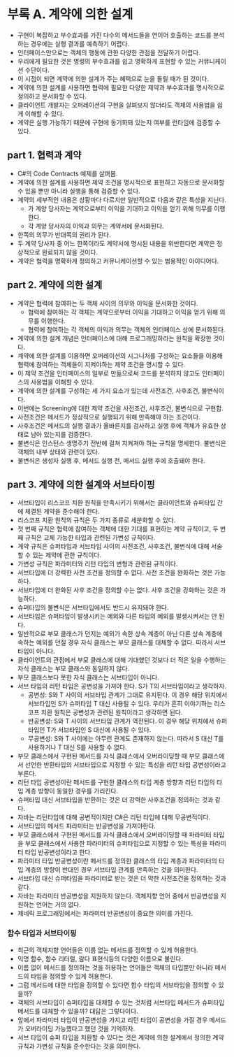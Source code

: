 # 부록 A. 계약에 의한 설계

* 구현이 복잡하고 부수효과를 가진 다수의 메서드들을 연이어 호출하는 코드를 분석하는 경우에는 실행 결과를 예측하기 어렵다.
* 인터페이스만으로는 객체의 행동에 관한 다양한 관점을 전달하기 어렵다.
* 우리에게 필요한 것은 명령의 부수효과를 쉽고 명확하게 표현할 수 있는 커뮤니케이션 수단이다.
* 이 시점이 되면 계약에 의한 설계가 주는 혜택으로 눈을 돌릴 때가 된 것이다.
* 계약에 의한 설계를 사용하면 협력에 필요한 다양한 제약과 부수효과를 명시적으로 정의하고 문서화할 수 있다.
* 클라이언트 개발자는 오퍼레이션의 구현을 살펴보지 않더라도 객체의 사용법을 쉽게 이해할 수 있다.
* 계약은 실행 가능하기 때문에 구현에 동기화돼 있는지 여부를 런타임에 검증할 수 있다.

## part 1. 협력과 계약

* C#의 Code Contracts 예제를 살펴봄.
* 계약에 의한 설계를 사용하면 제약 조건을 명시적으로 표현하고 자동으로 문서화할수 있을 뿐만 아니라 실행을 통해 검증할 수 있다.
* 계약의 세부적인 내용은 상황마다 다르지만 일반적으로 다음과 같은 특성을 지닌다.
  * 가 계양 당사자는 계약으로부터 이익을 기대하고 이익을 얻기 위해 의무를 이행한다.
  * 각 계양 당사자의 이익과 의무는 계약서에 문서화된다.
* 한쪽의 의무가 반대쪽의 권리가 된다.
* 두 계약 당사자 중 어느 한쪽이라도 계약서에 명시된 내용을 위반한다면 계약은 정상적으로 완료되지 않을 것이다.
* 계약은 협력을 명확하게 정의하고 커뮤니케이션할 수 있는 범용적인 아이디어다.

## part 2. 계약에 의한 설계

* 계약은 협력에 참여하는 두 객체 사이의 의무와 이익을 문서화한 것이다.
  * 협력에 참여하는 각 객체는 계약으로부터 이익을 기대하고 이익을 얻기 위해 의무를 이행한다.
  * 협력에 참여하는 각 객체의 이익과 의무는 객체의 인터페이스 상에 문서화된다.
* 계약에 의한 설계 개념은 인터페이스에 대해 프로그래밍하라는 원칙을 확장한 것이다.
* 계약에 의한 설계를 이용하면 오퍼레이션의 시그니처를 구성하는 요소들을 이용해 협력에 참여하는 객체들이 지켜야하는 제약 조건을 명시할 수 있다.
* 이 제약 조건을 인터페이스의 일부로 만듦으로써 코드를 분석하지 않고도 인터페이스의 사용법을 이해할 수 있다.
* 계약에 의한 설계를 구성하는 세 가지 요소가 있는데 사전조건, 사후조건, 불변식이다.
* 이번에는 Screening에 대한 제약 조건을 사전조건, 사후조건, 불변식으로 구현함.
* 사전조건은 메서드가 정상적으로 실행되기 위해 만족해야 하는 조건이다.
* 사후조건은 메서드의 실행 결과가 올바른지를 검사하고 실행 후에 객체가 유효한 상태로 남아 있는지를 검증한다.
* 불변식은 인스턴스 생명주기 전반에 걸쳐 지켜져야 하는 규칙을 명세한다. 불변식은 객체의 내부 상태와 관련이 있다.
* 불변식은 생성자 실행 후, 메서드 실행 전, 메서드 실행 후에 호출돼야 한다.

## part 3. 계약에 의한 설계와 서브타이핑

* 서브타입이 리스코프 치환 원칙을 만족시키기 위해서는 클라이언트와 슈퍼타입 간에 체결된 계약을 준수해야 한다.
* 리스코프 치환 원칙의 규칙은 두 가지 종류로 세분화할 수 있다.
* 첫 번째 규칙은 협력에 참여하는 객체에 대한 기대를 표현하는 계약 규칙이고, 두 번째 규칙은 교체 가능한 타입과 관련된 가변성 규칙이다.
* 계약 규칙은 슈퍼타입과 서브타입 사이의 사전조건, 사후조건, 불변식에 대해 서술할 수 있는 제약에 관한 규칙이다.
* 가변성 규칙은 파라미터와 리턴 타입의 변형과 관련된 규칙이다.
* 서브타입에 더 강력한 사전 조건을 정의할 수 없다. 사전 조건을 완화하는 것은 가능하다.
* 서브타입에 더 완화된 사후 조건을 정의할 수는 없다. 사후 조건을 강화하는 것은 가능하다.
* 슈퍼타입의 불변식은 서브타입에서도 반드시 유지돼야 한다.
* 서브타입은 슈퍼타입이 발생시키는 예외와 다른 타입의 예외를 발생시켜서는 안 된다.
* 일반적으로 부모 클래스가 던지는 예외가 속한 상속 계층이 아닌 다른 상속 계층에 속하는 예외를 던질 경우 자식 클래스는 부모 클래스를 대체할 수 없다. 따라서 서브타입이 아니다.
* 클라이언트의 관점에서 부모 클래스에 대해 기대했던 것보다 더 적은 일을 수행하는 자식 클래스는 부모 클래스와 동일하지 않다.
* 부모 클래스보다 못한 자식 클래스는 서브타입이 아니다.
* 서브 타입의 리턴 타입은 공변성을 가져야 한다. S가 T의 서브타입이라고 생각하자.
  * 공변성: S와 T 사이의 서브타입 관계가 그대로 유지된다. 이 경우 해당 위치에서 서브타입인 S가 슈퍼타입 T 대신 사용될 수 있다. 우리가 흔히 이야기하는 리스코프 치환 원칙은 공변성과 관련된 원칙이라고 생각하면 된다.
  * 반공변성: S와 T 사이의 서브타입 관계가 역전된다. 이 경우 해당 위치에서 슈퍼타입인 T가 서브타입인 S 대신에 사용될 수 있다.
  * 무공변성: S와 T 사이에는 아무런 관계도 존재하지 않는다. 따라서 S 대신 T를 사용하거나 T 대신 S를 사용할 수 없다.
* 부모 클래스에서 구현된 메서드를 자식 클래스에서 오버라이딩할 때 부모 클래스에서 선언한 반환타입의 서브타입으로 지정할 수 있는 특성을 리턴 타입 공변성이라고 부른다.
* 리턴 타입 공변성이란 메서드를 구현한 클래스의 타입 계층 방향과 리턴 타입의 타입 계층 방향이 동일한 경우를 가리킨다.
* 슈퍼타입 대신 서브타입을 반환하는 것은 더 강력한 사후조건을 정의하는 것과 같다.
* 자바는 리턴타입에 대해 공변적이지만 C#은 리턴 타입에 대해 무공변적이다.
* 서브타입의 메서드 파라미터는 반공변성을 가져야한다.
* 부모 클래스에서 구현된 메서드를 자식 클래스에서 오버라이딩할 때 파라미터 타입을 부모 클래스에서 사용한 파라미터의 슈퍼타입으로 지정할 수 있는 특성을 파라미터 타입 반공변성이라고 한다.
* 파라미터 타입 반공변성이란 메서드를 정의한 클래스의 타입 계층과 파라미터의 타입 계층의 방향이 반대인 경우 서브타입 관계를 만족하는 것을 의미한다.
* 서브타입 대신 슈퍼타입을 파라미터로 받는 것은 더 약한 사전조건을 정의하는 것과 같다.
* 자바는 파라미터 반공변성을 지원하지 않는다. 객체지향 언어 중에서 반공변성을 지원하는 언어는 거의 없다.
* 제네릭 프로그래밍에서는 파라미터 반공변성이 중요한 의미를 가진다.

### 함수 타입과 서브타이핑

* 최근의 객체지향 언어들은 이름 없는 메서드를 정의할 수 있게 허용한다.
* 익명 함수, 함수 리터럴, 람다 표현식등의 다양한 이름으로 불린다.
* 이름  없이 메서드를 정의하는 것을 허용하는 언어들은 객체의 타입뿐만 아니라 메서드의 타입을 정의할 수 있게 허용한다.
* 그럼 메서드에 대한 타입을 정의할 수 있다면 함수 타입의 서브타입을 정의할 수 있을까?
* 객체의 서브타입이 슈퍼타입을 대체할 수 있는 것처럼 서브타입 메서드가 슈퍼타입 메서드를 대체할 수 있을까? 대답은 그렇다이다.
* 앞에서 파라미터 타입이 반공변성을 가지고 리턴 타입이 공변성을 가질 경우 메서드가 오버라이딩 가능했다고 했던 것을 기억하자.
* 서브 타입이 슈퍼 타입을 치환할 수 있다는 것은 계약에 의한 설계에서 정의한 계약 규칙과 가변성 규칙을 준수한다는 것을 의미한다.